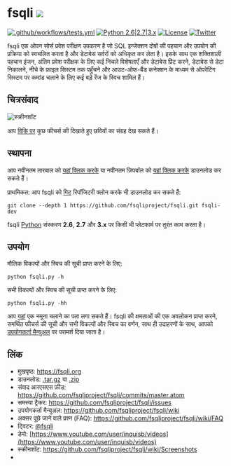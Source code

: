 # fsqli ![](https://i.imgur.com/fe85aVR.png)

[![.github/workflows/tests.yml](https://github.com/fsqliproject/fsqli/actions/workflows/tests.yml/badge.svg)](https://github.com/fsqliproject/fsqli/actions/workflows/tests.yml) [![Python 2.6|2.7|3.x](https://img.shields.io/badge/python-2.6|2.7|3.x-yellow.svg)](https://www.python.org/) [![License](https://img.shields.io/badge/license-GPLv2-red.svg)](https://raw.githubusercontent.com/fsqliproject/fsqli/master/LICENSE) [![Twitter](https://img.shields.io/badge/twitter-@fsqli-blue.svg)](https://twitter.com/fsqli)

fsqli एक ओपन सोर्स प्रवेश परीक्षण उपकरण है जो SQL इन्जेक्शन दोषों की पहचान और उपयोग की प्रक्रिया को स्वचलित करता है और डेटाबेस सर्वरों को अधिकृत कर लेता है। इसके साथ एक शक्तिशाली पहचान इंजन, अंतिम प्रवेश परीक्षक के लिए कई निचले विशेषताएँ और डेटाबेस प्रिंट करने, डेटाबेस से डेटा निकालने, नीचे के फ़ाइल सिस्टम तक पहुँचने और आउट-ऑफ-बैंड कनेक्शन के माध्यम से ऑपरेटिंग सिस्टम पर कमांड चलाने के लिए कई बड़े रेंज के स्विच शामिल हैं।

## चित्रसंवाद

![स्क्रीनशॉट](https://raw.github.com/wiki/fsqliproject/fsqli/images/fsqli_screenshot.png)

आप [विकि पर](https://github.com/fsqliproject/fsqli/wiki/Screenshots) कुछ फीचर्स की दिखाते हुए छवियों का संग्रह देख सकते हैं।

## स्थापना

आप नवीनतम तारबाल को [यहां क्लिक करके](https://github.com/fsqliproject/fsqli/tarball/master) या नवीनतम ज़िपबॉल को [यहां क्लिक करके](https://github.com/fsqliproject/fsqli/zipball/master) डाउनलोड कर सकते हैं।

प्राथमिकत: आप fsqli को [गिट](https://github.com/fsqliproject/fsqli) रिपॉजिटरी क्लोन करके भी डाउनलोड कर सकते हैं:

    git clone --depth 1 https://github.com/fsqliproject/fsqli.git fsqli-dev

fsqli [Python](https://www.python.org/download/) संस्करण **2.6**, **2.7** और **3.x** पर किसी भी प्लेटफार्म पर तुरंत काम करता है।

## उपयोग

मौलिक विकल्पों और स्विच की सूची प्राप्त करने के लिए:

    python fsqli.py -h

सभी विकल्पों और स्विच की सूची प्राप्त करने के लिए:

    python fsqli.py -hh

आप [यहां](https://asciinema.org/a/46601) एक नमूना चलाने का पता लगा सकते हैं। fsqli की क्षमताओं की एक अवलोकन प्राप्त करने, समर्थित फीचर्स की सूची और सभी विकल्पों और स्विच का वर्णन, साथ ही उदाहरणों के साथ, आपको [उपयोगकर्ता मैन्युअल](https://github.com/fsqliproject/fsqli/wiki/Usage) पर परामर्श दिया जाता है।

## लिंक

- मुखपृष्ठ: https://fsqli.org
- डाउनलोड: [.tar.gz](https://github.com/fsqliproject/fsqli/tarball/master) या [.zip](https://github.com/fsqliproject/fsqli/zipball/master)
- संवाद आरएसएस फ़ीड: https://github.com/fsqliproject/fsqli/commits/master.atom
- समस्या ट्रैकर: https://github.com/fsqliproject/fsqli/issues
- उपयोगकर्ता मैन्युअल: https://github.com/fsqliproject/fsqli/wiki
- अक्सर पूछे जाने वाले प्रश्न (FAQ): https://github.com/fsqliproject/fsqli/wiki/FAQ
- ट्विटर: [@fsqli](https://twitter.com/fsqli)
- डेमो: [https://www.youtube.com/user/inquisb/videos](https://www.youtube.com/user/inquisb/videos)
- स्क्रीनशॉट: https://github.com/fsqliproject/fsqli/wiki/Screenshots
-
